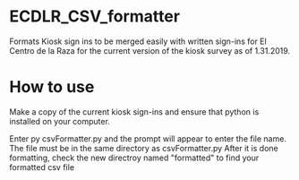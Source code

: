 # ECDLR_CSV_formatter
Formats Kiosk sign ins to be merged easily with written sign-ins for El Centro de la Raza for the current version of the kiosk survey as of 1.31.2019. 


# How to use
Make a copy of the current kiosk sign-ins and ensure that python is installed on your computer. 

Enter py csvFormatter.py and the prompt will appear to enter the file name. The file must be in the same directory as csvFormatter.py
After it is done formatting, check the new directroy named "formatted" to find your formatted csv file
